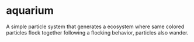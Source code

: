 # aquarium
A simple particle system that generates a ecosystem where same colored particles flock together following a flocking behavior, particles also wander.
